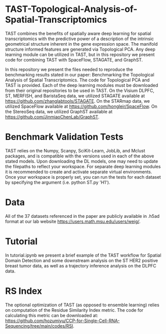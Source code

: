 # TAST-Topological-Analysis-of-Spatial-Transcriptomics

TAST combines the benefits of spatially aware deep learning for spatial transcriptomics with the predictive power of a description of the intrinsic geometrical structure inherent in the gene expression space. The manifold structure informed features are generated via Topological PCA. Any deep learning module can be utilized in TAST, but in this repository we present code for combining TAST with SpaceFlow, STAGATE, and GraphST.

In this repository we present the files needed to reproduce the benchmarking results stated in our paper: Benchmarking the Topological Analysis of Spatial Transcriptomics. The code for Topological PCA and TAST is provided. Each of the deep learning modules must be downloaded from their original repositories to be used in TAST. On the Visium DLPFC, ST, MERFISH, and BaristaSeq data, we utilized STAGATE available at https://github.com/zhanglabtools/STAGATE. On the STARmap data, we utilized SpaceFlow available at https://github.com/hongleir/SpaceFlow. On the StereoSeq data, we utilized GraphST available at https://github.com/JinmiaoChenLab/GraphST. 

# Benchmark Validation Tests
TAST relies on the Numpy, Scanpy, SciKit-Learn, JobLib, and Mclust packages, and is compatible with the versions used in each of the above stated models. Upon downloading the DL models, one may need to update the filepaths to reflect your workspace.  For separate deep learning modules it is recommended to create and activate separate virtual environments. Once your workspace is properly set, you can run the tests for each dataset by specifying the argument (i.e. python ST.py 'H1'). 

# Data 
All of the 37 datasets referenced in the paper are publicly available in .h5ad format at our lab website https://users.math.msu.edu/users/weig/. 

# Tutorial
In tutorial.ipynb we present a brief example of the TAST workflow for Spatial Domain Detection and some downstream analysis on the ST HER2 positive breast tumor data, as well as a trajectory inference analysis on the DLPFC data. 

# RS Index
The optional optimization of TAST (as opposed to ensemble learning) relies on computation of the Residue Similarity Index metric. The code for calculating this metric can be downloaded at: https://github.com/hozumiyu/CCP-for-Single-Cell-RNA-Sequencing/tree/main/codes/RSI. 
